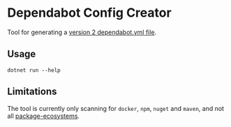 # Dependabot Config Creator

Tool for generating a [version 2 dependabot.yml file](https://docs.github.com/en/github/administering-a-repository/configuration-options-for-dependency-updates).

## Usage

```shell
dotnet run --help
```

## Limitations

The tool is currently only scanning for `docker`, `npm`, `nuget` and `maven`,
and not all [package-ecosystems](https://docs.github.com/en/github/administering-a-repository/configuration-options-for-dependency-updates#package-ecosystem).
